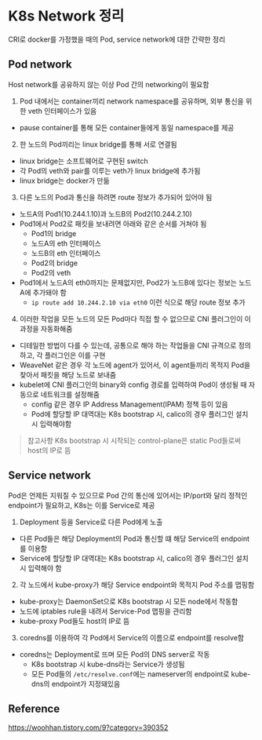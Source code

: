 # K8s Network 정리

CRI로 docker를 가정했을 때의 Pod, service network에 대한 간략한 정리


## Pod network

Host network를 공유하지 않는 이상 Pod 간의 networking이 필요함

1. Pod 내에서는 container끼리 network namespace를 공유하며, 외부 통신을 위한 veth 인터페이스가 있음
- pause container를 통해 모든 container들에게 동일 namespace를 제공

2. 한 노드의 Pod끼리는 linux bridge를 통해 서로 연결됨
- linux bridge는 소프트웨어로 구현된 switch
- 각 Pod의 veth와 pair를 이루는 veth가 linux bridge에 추가됨
- linux bridge는 docker가 만듦

3. 다른 노드의 Pod과 통신을 하려면 route 정보가 추가되어 있어야 됨
- 노드A의 Pod1(10.244.1.10)과 노드B의 Pod2(10.244.2.10)
- Pod1에서 Pod2로 패킷을 보내려면 아래와 같은 순서를 거쳐야 됨
  - Pod1의 bridge
  - 노드A의 eth 인터페이스
  - 노드B의 eth 인터페이스
  - Pod2의 bridge
  - Pod2의 veth
- Pod1에서 노드A의 eth0까지는 문제없지만, Pod2가 노드B에 있다는 정보는 노드A에 추가돼야 함
  - `ip route add 10.244.2.10 via eth0` 이런 식으로 해당 route 정보 추가

4. 이러한 작업을 모든 노드의 모든 Pod마다 직접 할 수 없으므로 CNI 플러그인이 이 과정을 자동화해줌
- 디테일한 방법이 다를 수 있는데, 공통으로 해야 하는 작업들을 CNI 규격으로 정의하고, 각 플러그인은 이를 구현
- WeaveNet 같은 경우 각 노드에 agent가 있어서, 이 agent들끼리 목적지 Pod을 찾아서 패킷을 해당 노드로 보내줌
- kubelet에 CNI 플러그인의 binary와 config 경로를 입력하여 Pod이 생성될 때 자동으로 네트워크를 설정해줌
  - config 같은 경우 IP Address Management(IPAM) 정책 등이 있음
  - Pod에 할당할 IP 대역대는 K8s bootstrap 시, calico의 경우 플러그인 설치 시 입력해야함

> 참고사항
K8s bootstrap 시 시작되는 control-plane은 static Pod들로써 host의 IP로 뜸


## Service network

Pod은 언제든 지워질 수 있으므로 Pod 간의 통신에 있어서는 IP/port와 달리 정적인 endpoint가 필요하고, K8s는 이를 Service로 제공

1. Deployment 등을 Service로 다른 Pod에게 노출
- 다른 Pod들은 해당 Deployment의 Pod과 통신할 떄 해당 Service의 endpoint를 이용함
- Service에 할당할 IP 대역대는 K8s bootstrap 시, calico의 경우 플러그인 설치 시 입력해야 함

2. 각 노드에서 kube-proxy가 해당 Service endpoint와 목적지 Pod 주소를 맵핑함
- kube-proxy는 DaemonSet으로 K8s bootstrap 시 모든 node에서 작동함
- 노드에 iptables rule을 내려서 Service-Pod 맵핑을 관리함
- kube-proxy Pod들도 host의 IP로 뜸

3. coredns를 이용하여 각 Pod에서 Service의 이름으로 endpoint를 resolve함
- coredns는 Deployment로 뜨며 모든 Pod의 DNS server로 작동
  - K8s bootstrap 시 kube-dns라는 Service가 생성됨
  - 모든 Pod들의 `/etc/resolve.conf`에는 nameserver의 endpoint로 kube-dns의 endpoint가 지정돼있음

## Reference

https://woohhan.tistory.com/9?category=390352
